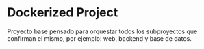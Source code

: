 # Dockerized Project

Proyecto base pensado para orquestar todos los subproyectos que confirman el mismo, por ejemplo: web, backend y base de datos.